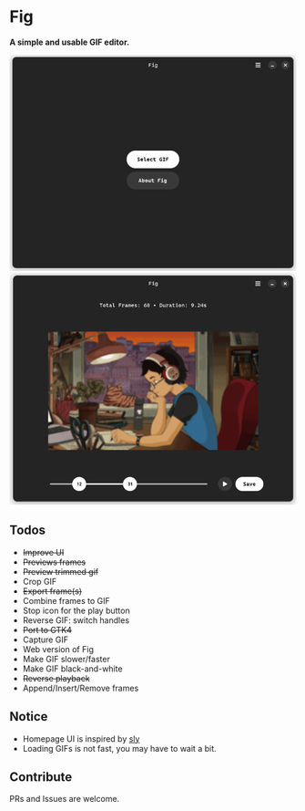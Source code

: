 # Fig

**A simple and usable GIF editor.**

![UI](assets/screenshot-home.png)
![UI](assets/screenshot-editor.png)

## Todos

- ~~Improve UI~~
- ~~Previews frames~~
- ~~Preview trimmed gif~~
- Crop GIF
- ~~Export frame(s)~~
- Combine frames to GIF
- Stop icon for the play button
- Reverse GIF: switch handles
- ~~Port to GTK4~~
- Capture GIF
- Web version of Fig
- Make GIF slower/faster
- Make GIF black-and-white
- ~~Reverse playback~~
- Append/Insert/Remove frames

## Notice

- Homepage UI is inspired by [sly](https://github.com/kra-mo/sly)
- Loading GIFs is not fast, you may have to wait a bit.

## Contribute

PRs and Issues are welcome. 
